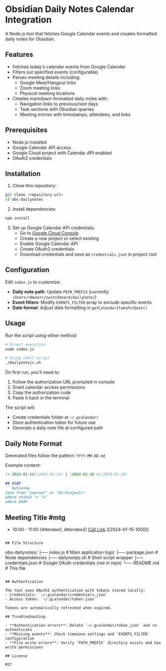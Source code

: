 # Obsidian Daily Notes Calendar Integration

A Node.js tool that fetches Google Calendar events and creates formatted daily notes for Obsidian.

## Features

- Fetches today's calendar events from Google Calendar
- Filters out specified events (configurable)
- Parses meeting details including:
  - Google Meet/Hangout links
  - Zoom meeting links
  - Physical meeting locations
- Creates markdown-formatted daily notes with:
  - Navigation links to previous/next days
  - Task sections with Obsidian queries
  - Meeting entries with timestamps, attendees, and links

## Prerequisites

- Node.js installed
- Google Calendar API access
- Google Cloud project with Calendar API enabled
- OAuth2 credentials

## Installation

1. Clone this repository:
```bash
git clone <repository-url>
cd obs-dailynotes
```

2. Install dependencies:
```bash
npm install
```

3. Set up Google Calendar API credentials:
   - Go to [Google Cloud Console](https://console.cloud.google.com/)
   - Create a new project or select existing
   - Enable Google Calendar API
   - Create OAuth2 credentials
   - Download credentials and save as `credentials.json` in project root

## Configuration

Edit `index.js` to customize:

- **Daily note path**: Update `PATH_PREFIX` (currently `/Users/<Owner>/switchboard/dailynote/`)
- **Event filters**: Modify `EVENTS_FILTER` array to exclude specific events
- **Date format**: Adjust date formatting in `getCalendarItemsForDate()`

## Usage

Run the script using either method:

```bash
# Direct execution
node index.js

# Using shell script
./dailynotejs.sh
```

On first run, you'll need to:
1. Follow the authorization URL prompted in console
2. Grant calendar access permissions
3. Copy the authorization code
4. Paste it back in the terminal

The script will:
- Create credentials folder at `~/.gcalendar/`
- Store authentication token for future use
- Generate a daily note file at configured path

## Daily Note Format

Generated files follow the pattern: `YYYY-MM-DD.md`

Example content:
```markdown
[< 2024-01-14](2024-01-14) | [2024-01-16 >](2024-01-16)

## ASAP
```dataview
task from "journal" or "02-Projects"
where status != "x"
where ASAP
```

## Meeting Title #mtg
- 10:00 - 11:00 (Attendee1, Attendee2) [Call Link](https://meet.google.com/...) [[2024-01-15-1000]]
```

## File Structure

```
obs-dailynotes/
├── index.js           # Main application logic
├── package.json       # Node dependencies
├── dailynotejs.sh    # Shell script wrapper
├── credentials.json   # Google OAuth credentials (not in repo)
└── README.md         # This file
```

## Authentication

The tool uses OAuth2 authentication with tokens stored locally:
- Credentials: `~/.gcalendar/credentials.json`
- Access token: `~/.gcalendar/token.json`

Tokens are automatically refreshed when expired.

## Troubleshooting

- **Authentication errors**: Delete `~/.gcalendar/token.json` and re-authenticate
- **Missing events**: Check timezone settings and `EVENTS_FILTER` configuration
- **File write errors**: Verify `PATH_PREFIX` directory exists and has write permissions

## License

MIT